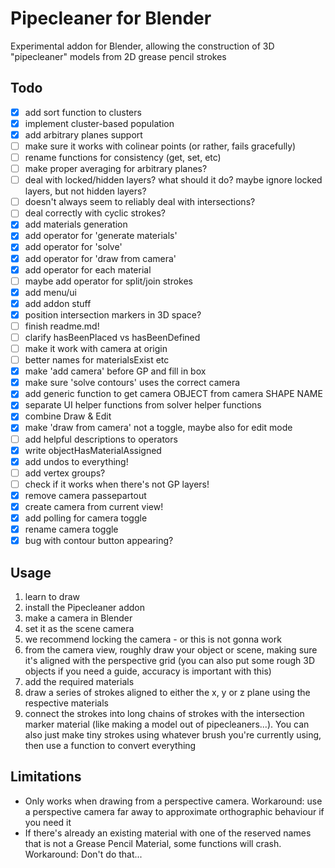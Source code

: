 # Pipecleaner for Blender

Experimental addon for Blender, allowing the construction of 3D "pipecleaner" models from 2D grease pencil strokes

## Todo

- [x] add sort function to clusters
- [x] implement cluster-based population
- [x] add arbitrary planes support
- [ ] make sure it works with colinear points (or rather, fails gracefully)
- [ ] rename functions for consistency (get, set, etc)
- [ ] make proper averaging for arbitrary planes?
- [ ] deal with locked/hidden layers? what should it do? maybe ignore locked layers, but not hidden layers?
- [ ] doesn't always seem to reliably deal with intersections?
- [ ] deal correctly with cyclic strokes?
- [x] add materials generation
- [x] add operator for 'generate materials'
- [x] add operator for 'solve'
- [x] add operator for 'draw from camera'
- [x] add operator for each material
- [ ] maybe add operator for split/join strokes
- [x] add menu/ui
- [x] add addon stuff
- [x] position intersection markers in 3D space?
- [ ] finish readme.md!
- [ ] clarify hasBeenPlaced vs hasBeenDefined
- [ ] make it work with camera at origin
- [ ] better names for materialsExist etc
- [x] make 'add camera' before GP and fill in box
- [x] make sure 'solve contours' uses the correct camera
- [x] add generic function to get camera OBJECT from camera SHAPE NAME
- [x] separate UI helper functions from solver helper functions
- [x] combine Draw & Edit
- [x] make 'draw from camera' not a toggle, maybe also for edit mode
- [ ] add helpful descriptions to operators
- [x] write objectHasMaterialAssigned
- [x] add undos to everything!
- [ ] add vertex groups?
- [ ] check if it works when there's not GP layers!
- [x] remove camera passepartout
- [x] create camera from current view!
- [x] add polling for camera toggle
- [x] rename camera toggle
- [x] bug with contour button appearing?

## Usage

1. learn to draw
1. install the Pipecleaner addon
1. make a camera in Blender
1. set it as the scene camera
1. we recommend locking the camera - or this is not gonna work
1. from the camera view, roughly draw your object or scene, making sure it's aligned with the perspective grid (you can also put some rough 3D objects if you need a guide, accuracy is important with this)
1. add the required materials
1. draw a series of strokes aligned to either the x, y or z plane using the respective materials
1. connect the strokes into long chains of strokes with the intersection marker material (like making a model out of pipecleaners...). You can also just make tiny strokes using whatever brush you're currently using, then use a function to convert everything

## Limitations

- Only works when drawing from a perspective camera. Workaround: use a perspective camera far away to approximate orthographic behaviour if you need it
- If there's already an existing material with one of the reserved names that is not a Grease Pencil Material, some functions will crash. Workaround: Don't do that...
